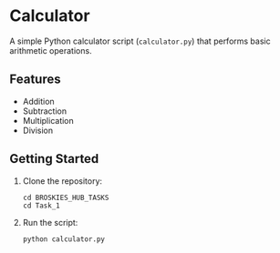 # Calculator

A simple Python calculator script (`calculator.py`) that performs basic arithmetic operations.

## Features

- Addition
- Subtraction
- Multiplication
- Division

## Getting Started

1. Clone the repository:
    ```
   cd BROSKIES_HUB_TASKS
   cd Task_1
    ```
    
2. Run the script:
    ```
    python calculator.py

    ```